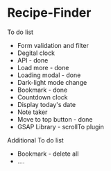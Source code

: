 # Recipe-Finder

To do list <br>
<ul>
<li>Form validation and filter</li>
<li>Degital clock</li>
<li>API - done</li>
<li>Load more - done</li>
<li>Loading modal - done</li>
<li>Dark-light mode change</li>
<li>Bookmark - done</li>
<li>Countdown clock</li>
<li>Display today's date</li>
<li>Note taker</li>
<li>Move to top button - done</li>
<li>GSAP Library - scrollTo plugin</li>
</ul>

Additional To do list <br>
<ul>
<li>Bookmark - delete all</li>
<li>....</li>
</ul>
